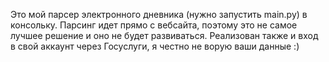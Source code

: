 Это мой парсер электронного дневника (нужно запустить main.py) в консольку. Парсинг идет прямо с вебсайта, поэтому это не самое лучшее решение и оно не будет развиваться. Реализован также и вход в свой аккаунт через Госуслуги, я честно не ворую ваши данные :)
